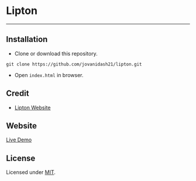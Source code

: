 # Lipton
---

## Installation
* Clone or download this repository.
```
git clone https://github.com/jovanidash21/lipton.git
```
* Open `index.html` in browser.

## Credit
* [Lipton Website](http://www.liptontea.com/)

## Website
[Live Demo](https://jovanidash21.github.io/lipton/)

## License
Licensed under [MIT](https://opensource.org/licenses/mit-license.php).